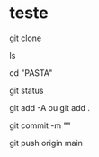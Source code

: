 # teste

git clone

ls

cd "PASTA"

git status

git add -A ou git add .

git commit -m ""

git push origin main
